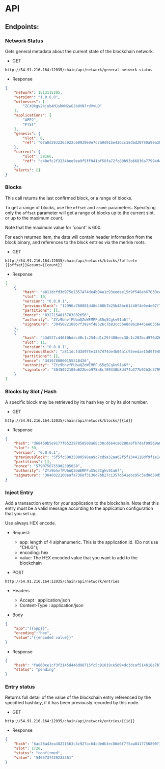 # API
## Endpoints:
### Network Status
Gets general metadata about the current state of the blockchain network.
* GET
``` 
http://54.91.216.164:12035/chain/api/network/general-network-status 
```

* Response
```json
{
    "network": 1513115205,
    "version": "1.0.0.0",
    "witnesses": [
        "ZCXQkgv24jub4MJshWN2wGJbUVN7rdVvLD"
    ],
    "applications": [
        "APP2",
        "PTST"
    ],
    "genesis": {
        "slot": 0,
        "ref": "07a8d2932263922ce0939e9e7c7a9d91be426cc18dad20790a9ea3804841169c"
    },
    "current": {
        "slot": 38166,
        "ref": "c40efc2f3234bee9ea9f5ff041bf58fa72fc80b93b66836a77994d4496a892d0"
    },
    "alerts": []
}
```

### Blocks
This call returns the last confirmed block, or a range of blocks.

To get a range of blocks, use the `offset` and `count` parameters. Specifying
only the `offset` parameter will get a range of blocks up to the current slot,
or up to the maximum count.

Note that the maximum value for 'count' is 600.

For each returned item, the data will contain header information from
the block binary, and references to the block entries via the merkle roots.
* GET
``` 
http://54.91.216.164:12035/chain/api/network/blocks/?offset={{offset}}&count={{count}}
```

* Response
```json
[
    {
        "hash": "a811dcfd3d975e1357474de4b04a1c93eedae15d9f548ab67038caa977858cf1",
        "slot": 10,
        "version": "0.0.0.1",
        "previousBlock": "12996a768801d48d408b7b25b48bc61440f4e0e4e07f71e1c980694201e9775d",
        "partitions": [],
        "nonce": "8327154815783832656",
        "authority": "ZYz9bhvfPUbuQZoWEMPFuS5q5Cgkv91a6f",
        "signature": "3045022100b7f3924f48526c7b83cc5be8d8610445ee6356e4f474e1426f35cd51923e39a40220312fcb0536bc60f37c73c01042cfb541350b84cbb8dc3d3aed26a9d478a6afb1"
    },
    {
        "hash": "43d527cd46f0bddc40c1c254cd1c29f400eec38c1c282bcd976d26affe925488",
        "slot": 11,
        "version": "0.0.0.1",
        "previousBlock": "a811dcfd3d975e1357474de4b04a1c93eedae15d9f548ab67038caa977858cf1",
        "partitions": [],
        "nonce": "3416788000155518426",
        "authority": "ZYz9bhvfPUbuQZoWEMPFuS5q5Cgkv91a6f",
        "signature": "3045022100a622beb975a8cf89330b8d474b377b92b3c57999fcd85d94f3b90375ae3da2a0022000b46b2764a35e12ec5181f5e7f92ff858bb8b954ab8fdbb41d577c4b9a2aedf"
    }
]
```

### Blocks by Slot / Hash
A specific block may be retrieved by its hash key or by its slot number.
* GET
``` 
http://54.91.216.164:12035/chain/api/network/blocks/{{id}}
```

* Response
```json
{
    "hash": "d68469b5e9177f652297858508a68c30cd664ca0288a8fb7daf09569a841a8b6",
    "slot": 50,
    "version": "0.0.0.1",
    "previousBlock": "5f5fc50035080598ea9c7cd9a32aa62f5f1344118df9f1e1cbdcadc0841b9e0d",
    "partitions": [],
    "nonce": "5790750755902305058",
    "authority": "ZYz9bhvfPUbuQZoWEMPFuS5q5Cgkv91a6f",
    "signature": "3046022100eafa7368f3130d7bb27c1357d641ebc95c3ad0d50d52538d6a64d260f75f56a6022100c8572f788ce07adc61723b33604ce0cd9a44b01d120ba2253ccb8ebefe21a6a2"
}
```

### Inject Entry
Add a transaction entry for your application to the blockchain. Note that
this entry must be a valid message according to the application configuration
that you set up.

Use always HEX encode.

* Request:
    - app: length of 4 alphanumeric. This is the application id. (Do not use "CHLG");
    - encoding: hex
    - value: The HEX encoded value that you want to add to the blockchain


* POST
``` 
http://54.91.216.164:12035/chain/api/network/entries
```
* Headers
    - Accept : application/json
    - Content-Type : application/json 

* Body
```json
{
	"app":"{{app}}",
	"encoding":"hex",
	"value":"{{encoded value}}"
}
```

* Response
```json
{
    "hash": "fa860ce1cf3f2145d446d98715fc5c91019ce5094dc3dcaf514b18e7b76cdc1e",
    "status": "pending"
}
```

### Entry status
Returns full detail of the value of the blockchain entry
referenced by the specified hashkey, if it has been previously recorded
by this node.

* GET
``` 
http://54.91.216.164:12035/chain/api/network/entries/{{id}}
```

* Response
```json
{
    "hash": "6ac28a43ea48221563c3c927ac64cdedb3ec86d6f7f5aa8417756800f1586219",
    "slot": 1726,
    "status": "confirmed",
    "value": "5465737420233361"
}
```

